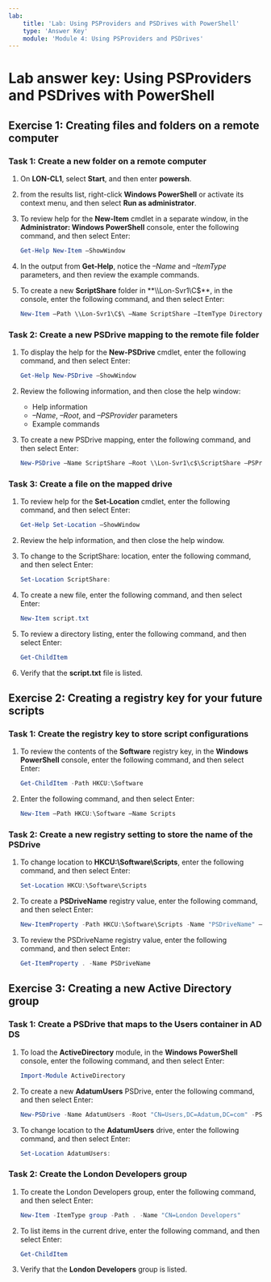 ```yaml
---
lab:
    title: 'Lab: Using PSProviders and PSDrives with PowerShell'
    type: 'Answer Key'
    module: 'Module 4: Using PSProviders and PSDrives'
---
```


# Lab answer key: Using PSProviders and PSDrives with PowerShell

## Exercise 1: Creating files and folders on a remote computer

### Task 1: Create a new folder on a remote computer

1. On **LON-CL1**, select **Start**, and then enter **powersh**.
1. from the results list, right-click **Windows PowerShell** or activate its context menu, and then select **Run as administrator**.
1. To review help for the **New-Item** cmdlet in a separate window, in the **Administrator: Windows PowerShell** console, enter the following command, and then select Enter:

   ```powershell
   Get-Help New-Item –ShowWindow
   ```

1. In the output from **Get-Help**, notice the *–Name* and *–ItemType* parameters, and then review the example commands.
1. To create a new **ScriptShare** folder in **\\\Lon-Svr1\C$\**, in the console, enter the following command, and then select Enter:

   ```powershell
   New-Item –Path \\Lon-Svr1\C$\ –Name ScriptShare –ItemType Directory
   ```

### Task 2: Create a new PSDrive mapping to the remote file folder

1. To display the help for the **New-PSDrive** cmdlet, enter the following command, and then select Enter:

   ```powershell
   Get-Help New-PSDrive –ShowWindow
   ```

1. Review the following information, and then close the help window:
    - Help information
    - *–Name*, *–Root*, and *–PSProvider* parameters
    - Example commands

1. To create a new PSDrive mapping, enter the following command, and then select Enter:

   ```powershell
   New-PSDrive –Name ScriptShare –Root \\Lon-Svr1\c$\ScriptShare –PSProvider FileSystem
   ```

### Task 3: Create a file on the mapped drive

1. To review help for the **Set-Location** cmdlet, enter the following command, and then select Enter:

   ```powershell
   Get-Help Set-Location –ShowWindow
   ```

1. Review the help information, and then close the help window.
1. To change to the ScriptShare: location, enter the following command, and then select Enter:

   ```powershell
   Set-Location ScriptShare:
   ```

1. To create a new file, enter the following command, and then select Enter:

   ```powershell
   New-Item script.txt
   ```

1. To review a directory listing, enter the following command, and then select Enter:

   ```powershell
   Get-ChildItem
   ```

1. Verify that the **script.txt** file is listed.

## Exercise 2: Creating a registry key for your future scripts

### Task 1: Create the registry key to store script configurations

1. To review the contents of the **Software** registry key, in the **Windows PowerShell** console, enter the following command, and then select Enter:

   ```powershell
   Get-ChildItem -Path HKCU:\Software
   ```

1. Enter the following command, and then select Enter:

   ```powershell
   New-Item –Path HKCU:\Software –Name Scripts
   ```

### Task 2: Create a new registry setting to store the name of the PSDrive

1. To change location to **HKCU:\Software\Scripts**, enter the following command, and then select Enter:

   ```powershell
   Set-Location HKCU:\Software\Scripts
   ```

1. To create a **PSDriveName** registry value, enter the following command, and then select Enter:

   ```powershell
   New-ItemProperty -Path HKCU:\Software\Scripts -Name "PSDriveName" –Value "ScriptShare"
   ```

1. To review the PSDriveName registry value, enter the following command, and then select Enter:

   ```powershell
   Get-ItemProperty . -Name PSDriveName
   ```

## Exercise 3: Creating a new Active Directory group

### Task 1: Create a PSDrive that maps to the Users container in AD DS

1. To load the **ActiveDirectory** module, in the **Windows PowerShell** console, enter the following command, and then select Enter:

   ```powershell
   Import-Module ActiveDirectory
   ```

1. To create a new **AdatumUsers** PSDrive, enter the following command, and then select Enter:

   ```powershell
   New-PSDrive -Name AdatumUsers -Root "CN=Users,DC=Adatum,DC=com" -PSProvider ActiveDirectory
   ```

1. To change location to the **AdatumUsers** drive, enter the following command, and then select Enter:

   ```powershell
   Set-Location AdatumUsers:
   ```

### Task 2: Create the London Developers group

1. To create the London Developers group, enter the following command, and then select Enter:

   ```powershell
   New-Item -ItemType group -Path . -Name "CN=London Developers"
   ```

1. To list items in the current drive, enter the following command, and then select Enter:

   ```powershell
   Get-ChildItem
   ```

1. Verify that the **London Developers** group is listed.

